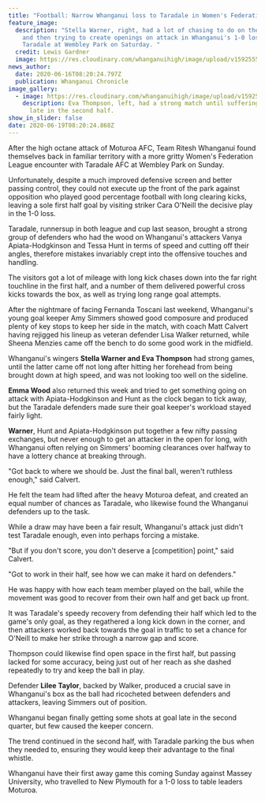```yaml
---
title: "Football: Narrow Whanganui loss to Taradale in Women's Federation League"
feature_image:
  description: "Stella Warner, right, had a lot of chasing to do on the fringes
    and then trying to create openings on attack in Whanganui's 1-0 loss to
    Taradale at Wembley Park on Saturday. "
  credit: Lewis Gardner
  image: https://res.cloudinary.com/whanganuihigh/image/upload/v1592555146/News/Football_Stella_Warner_Chron._18.6.20.jpg
news_author:
  date: 2020-06-16T08:20:24.797Z
  publication: Whanganui Chronicle
image_gallery:
  - image: https://res.cloudinary.com/whanganuihigh/image/upload/v1592555175/News/Football_Eva_Thompson_Chron._18.6.20.jpg
    description: Eva Thompson, left, had a strong match until suffering a head knock
      late in the second half.
show_in_slider: false
date: 2020-06-19T08:20:24.868Z
---
```

After the high octane attack of Moturoa AFC, Team Ritesh Whanganui found themselves back in familiar territory with a more gritty Women's Federation League encounter with Taradale AFC at Wembley Park on Sunday.

Unfortunately, despite a much improved defensive screen and better passing control, they could not execute up the front of the park against opposition who played good percentage football with long clearing kicks, leaving a sole first half goal by visiting striker Cara O'Neill the decisive play in the 1-0 loss.

Taradale, runnersup in both league and cup last season, brought a strong group of defenders who had the wood on Whanganui's attackers Vanya Apiata-Hodgkinson and Tessa Hunt in terms of speed and cutting off their angles, therefore mistakes invariably crept into the offensive touches and handling.

The visitors got a lot of mileage with long kick chases down into the far right touchline in the first half, and a number of them delivered powerful cross kicks towards the box, as well as trying long range goal attempts.

After the nightmare of facing Fernanda Toscani last weekend, Whanganui's young goal keeper Amy Simmers showed good composure and produced plenty of key stops to keep her side in the match, with coach Matt Calvert having rejigged his lineup as veteran defender Lisa Walker returned, while Sheena Menzies came off the bench to do some good work in the midfield.

Whanganui's wingers **Stella Warner and Eva Thompson** had strong games, until the latter came off not long after hitting her forehead from being brought down at high speed, and was not looking too well on the sideline.

**Emma Wood** also returned this week and tried to get something going on attack with Apiata-Hodgkinson and Hunt as the clock began to tick away, but the Taradale defenders made sure their goal keeper's workload stayed fairly light.

**Warner**, Hunt and Apiata-Hodgkinson put together a few nifty passing exchanges, but never enough to get an attacker in the open for long, with Whanganui often relying on Simmers' booming clearances over halfway to have a lottery chance at breaking through.

"Got back to where we should be. Just the final ball, weren't ruthless enough," said Calvert.

He felt the team had lifted after the heavy Moturoa defeat, and created an equal number of chances as Taradale, who likewise found the Whanganui defenders up to the task.

While a draw may have been a fair result, Whanganui's attack just didn't test Taradale enough, even into perhaps forcing a mistake.

"But if you don't score, you don't deserve a [competition] point," said Calvert.

"Got to work in their half, see how we can make it hard on defenders."

He was happy with how each team member played on the ball, while the movement was good to recover from their own half and get back up front.

It was Taradale's speedy recovery from defending their half which led to the game's only goal, as they regathered a long kick down in the corner, and then attackers worked back towards the goal in traffic to set a chance for O'Neill to make her strike through a narrow gap and score.

Thompson could likewise find open space in the first half, but passing lacked for some accuracy, being just out of her reach as she dashed repeatedly to try and keep the ball in play.

Defender **Lilee Taylor**, backed by Walker, produced a crucial save in Whanganui's box as the ball had ricocheted between defenders and attackers, leaving Simmers out of position.

Whanganui began finally getting some shots at goal late in the second quarter, but few caused the keeper concern.

The trend continued in the second half, with Taradale parking the bus when they needed to, ensuring they would keep their advantage to the final whistle.

Whanganui have their first away game this coming Sunday against Massey University, who travelled to New Plymouth for a 1-0 loss to table leaders Moturoa.

